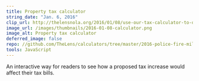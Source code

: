 ```yaml
---
title: Property tax calculator
string_date: "Jan. 6, 2016"
clip_url: http://thelensnola.org/2016/01/08/use-our-tax-calculator-to-determine-what-effect-proposed-increase-would-have/
image_url: /images/thumbnails/2016-01-08-calculator.png
image_alt: Property tax calculator
deferred_image: false
repo: //github.com/TheLens/calculators/tree/master/2016-police-fire-millage
tools: JavaScript
---
```

An interactive way for readers to see how a proposed tax increase would affect their tax bills.